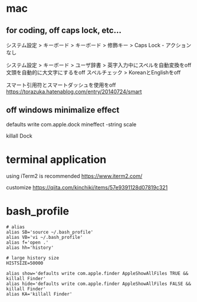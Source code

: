 # mac

## for coding, off caps lock, etc...

システム設定 > キーボード > キーボード > 修飾キー > Caps Lock - アクションなし

システム設定 > キーボード > ユーザ辞書 > 
英字入力中にスペルを自動変換をoff
文頭を自動的に大文字にするをoff
スペルチェック > KoreanとEnglishをoff

スマート引用符とスマートダッシュを使用をoff
https://torazuka.hatenablog.com/entry/20140724/smart

## off windows minimalize effect

defaults write com.apple.dock mineffect -string scale

killall Dock


# terminal application

using iTerm2 is recommended
https://www.iterm2.com/

customize
https://qiita.com/kinchiki/items/57e9391128d07819c321

# bash_profile

```
# alias
alias SB='source ~/.bash_profile'
alias VB='vi ~/.bash_profile'
alias f='open .'
alias hh='history'

# large history size 
HISTSIZE=50000

alias show='defaults write com.apple.finder AppleShowAllFiles TRUE && killall Finder'
alias hide='defaults write com.apple.finder AppleShowAllFiles FALSE && killall Finder'
alias KA='killall Finder'
```
